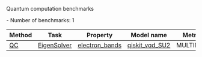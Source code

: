 Quantum computation benchmarks
<!--number_of_benchmarks--> - Number of benchmarks: 1



















































<!--table_content--><table style="width:100%" id="j_table"><thead><tr><th>Method</th><th>Task</th><th>Property</th><th>Model name</th><th>Metric</th><th>Score</th><th>Team</th><th>Dataset</th><th>Size</th></tr></thead><tr><td><a href= "./QC" target="_blank">QC</a></td><td><a href= "./EigenSolver" target="_blank">EigenSolver</a></td><td><a href= "./EigenSolver/electron_bands" target="_blank">electron_bands</a></td><td><a href="https://iopscience.iop.org/article/10.1088/1361-648X/ac1154/meta" target="_blank">qiskit_vqd_SU2</a></td><td>MULTIMAE</td><td>0.003</td><td>JARVIS</td><td>dft_3d</td><td>1</td></tr><!--table_content--></table>